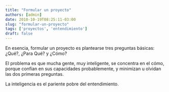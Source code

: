 ```yaml
---
title: "Formular un proyecto"
authors: [admin]
date: 2010-10-19T08:25:11-03:00
slug: "formular-un-proyecto"
tags: ['proyectos', 'entendimiento']
draft: false
---
```

 
En esencia, formular un proyecto es plantearse tres preguntas básicas:
¿Qué?, ¿Para Qué? y ¿Cómo?

El problema es que mucha gente, muy inteligente, se concentra en el
cómo, porque confían en sus capacidades probablemente, y minimizan u
olvidan las dos primeras preguntas.

La inteligencia es el pariente pobre del entendimiento.
